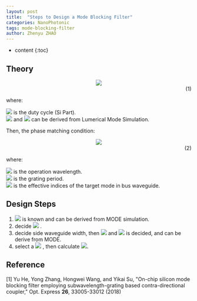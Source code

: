 ```yaml
---
layout: post
title:  "Steps to Design a Mode Blocking Filter"
categories: NanoPhotonic
tags: mode-blocking-filter
author: Zhenyu ZHAO
---
```


* content
{:toc}






## Theory
<center> <img src="http://latex.codecogs.com/gif.latex? n_{SWG}^2 = \delta*n_{Si}^2 + (1-\delta)*n_{Clad}^2"/>  <div align="right"> (1) </div>  </center>

where:

<div> <img src="http://latex.codecogs.com/gif.latex? \delta"/> is the duty cycle (Si Part). </div>

<div> <img src="http://latex.codecogs.com/gif.latex? n_{Si} "/>   and  <img src="http://latex.codecogs.com/gif.latex? n_{Clad} "/>   can be derived from Lumerical Mode Simulation. </div>

Then, the phase matching condition:
<center> <img src="http://latex.codecogs.com/gif.latex? n_{bus} + n_{SWG} = \frac{\lambda}{\Lambda}"/>  <div align="right"> (2) </div>  </center>

where:
<div> <img src="http://latex.codecogs.com/gif.latex? \lambda"/> is the operation wavelength. </div>

<div> <img src="http://latex.codecogs.com/gif.latex? \Lambda"/> is the grating period. </div>

<div> <img src="http://latex.codecogs.com/gif.latex? n_{bus}"/>  is the effective indices of the target mode in bus waveguide. </div>




## Design Steps

1. <div> <img src="http://latex.codecogs.com/gif.latex? n_{bus} "/> is known and can be derived from MODE simulation. </div>
2. <div> decide  <img src="http://latex.codecogs.com/gif.latex?  \lambda "/> .</div>
3. <div>decide side waveguide width, then <img src="http://latex.codecogs.com/gif.latex? n_{Si} "/>   and  <img src="http://latex.codecogs.com/gif.latex? n_{Clad} "/>   is decided, and can be derive from MODE. </div>  
4. <div>select a <img src="http://latex.codecogs.com/gif.latex? \delta "/>   , then calculate  <img src="http://latex.codecogs.com/gif.latex? \Lambda "/>.  </div> 



## Reference

[1] Yu He, Yong Zhang, Hongwei Wang, and Yikai Su, "On-chip silicon mode blocking filter employing subwavelength-grating based contra-directional coupler," Opt. Express **26**, 33005-33012 (2018)